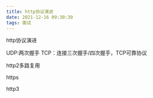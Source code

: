 ```yaml
---
title: http协议演进
date: 2021-12-16 09:30:39
tags: 面试
---
```


http协议演进


UDP:两次握手
TCP：连接三次握手/四次握手，TCP可靠协议


http2多路复用

https

http3